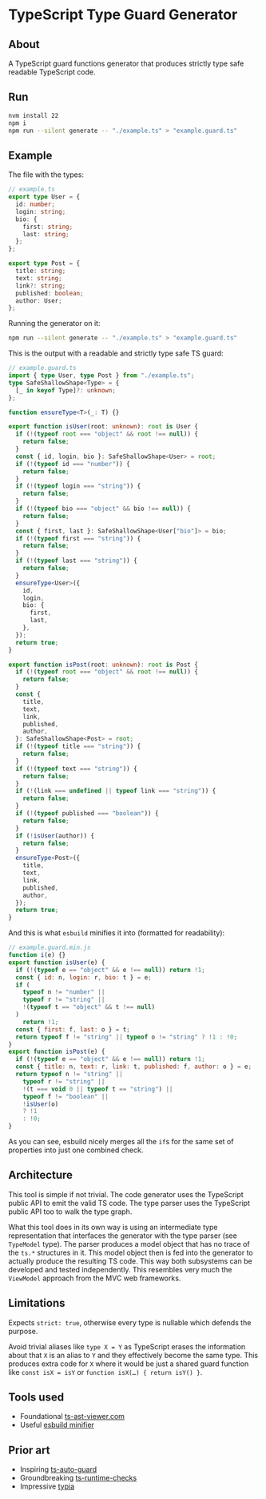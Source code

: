 # TypeScript Type Guard Generator

## About

A TypeScript guard functions generator that produces strictly type safe readable TypeScript code.

## Run

```bash
nvm install 22
npm i
npm run --silent generate -- "./example.ts" > "example.guard.ts"
```

## Example

The file with the types:

```ts
// example.ts
export type User = {
  id: number;
  login: string;
  bio: {
    first: string;
    last: string;
  };
};

export type Post = {
  title: string;
  text: string;
  link?: string;
  published: boolean;
  author: User;
};
```

Running the generator on it:

```bash
npm run --silent generate -- "./example.ts" > "example.guard.ts"
```

This is the output with a readable and strictly type safe TS guard:

```ts
// example.guard.ts
import { type User, type Post } from "./example.ts";
type SafeShallowShape<Type> = {
  [_ in keyof Type]?: unknown;
};

function ensureType<T>(_: T) {}

export function isUser(root: unknown): root is User {
  if (!(typeof root === "object" && root !== null)) {
    return false;
  }
  const { id, login, bio }: SafeShallowShape<User> = root;
  if (!(typeof id === "number")) {
    return false;
  }
  if (!(typeof login === "string")) {
    return false;
  }
  if (!(typeof bio === "object" && bio !== null)) {
    return false;
  }
  const { first, last }: SafeShallowShape<User["bio"]> = bio;
  if (!(typeof first === "string")) {
    return false;
  }
  if (!(typeof last === "string")) {
    return false;
  }
  ensureType<User>({
    id,
    login,
    bio: {
      first,
      last,
    },
  });
  return true;
}

export function isPost(root: unknown): root is Post {
  if (!(typeof root === "object" && root !== null)) {
    return false;
  }
  const {
    title,
    text,
    link,
    published,
    author,
  }: SafeShallowShape<Post> = root;
  if (!(typeof title === "string")) {
    return false;
  }
  if (!(typeof text === "string")) {
    return false;
  }
  if (!(link === undefined || typeof link === "string")) {
    return false;
  }
  if (!(typeof published === "boolean")) {
    return false;
  }
  if (!isUser(author)) {
    return false;
  }
  ensureType<Post>({
    title,
    text,
    link,
    published,
    author,
  });
  return true;
}
```

And this is what `esbuild` minifies it into (formatted for readability):

```js
// example.guard.min.js
function i(e) {}
export function isUser(e) {
  if (!(typeof e == "object" && e !== null)) return !1;
  const { id: n, login: r, bio: t } = e;
  if (
    typeof n != "number" ||
    typeof r != "string" ||
    !(typeof t == "object" && t !== null)
  )
    return !1;
  const { first: f, last: o } = t;
  return typeof f != "string" || typeof o != "string" ? !1 : !0;
}
export function isPost(e) {
  if (!(typeof e == "object" && e !== null)) return !1;
  const { title: n, text: r, link: t, published: f, author: o } = e;
  return typeof n != "string" ||
    typeof r != "string" ||
    !(t === void 0 || typeof t == "string") ||
    typeof f != "boolean" ||
    !isUser(o)
    ? !1
    : !0;
}
```

As you can see, esbuild nicely merges all the `if`s for the same set of properties into just one combined check.

## Architecture

This tool is simple if not trivial. The code generator uses the TypeScript public API to emit the valid TS code. The type parser uses the TypeScript public API too to walk the type graph.

What this tool does in its own way is using an intermediate type representation that interfaces the generator with the type parser (see `TypeModel` type). The parser produces a model object that has no trace of the `ts.*` structures in it. This model object then is fed into the generator to actually produce the resulting TS code. This way both subsystems can be developed and tested independently. This resembles very much the `ViewModel` approach from the MVC web frameworks.

## Limitations

Expects `strict: true`, otherwise every type is nullable which defends the purpose.

Avoid trivial aliases like `type X = Y` as TypeScript erases the information about that `X` is an alias to `Y` and they effectively become the same type. This produces extra code for `X` where it would be just a shared guard function like `const isX = isY` or `function isX(…) { return isY() }`.

## Tools used

- Foundational [ts-ast-viewer.com](https://ts-ast-viewer.com/)
- Useful [esbuild minifier](https://esbuild.github.io/try/)

## Prior art

- Inspiring [ts-auto-guard](https://github.com/rhys-vdw/ts-auto-guard)
- Groundbreaking [ts-runtime-checks](https://github.com/GoogleFeud/ts-runtime-checks)
- Impressive [typia](https://github.com/samchon/typia)
